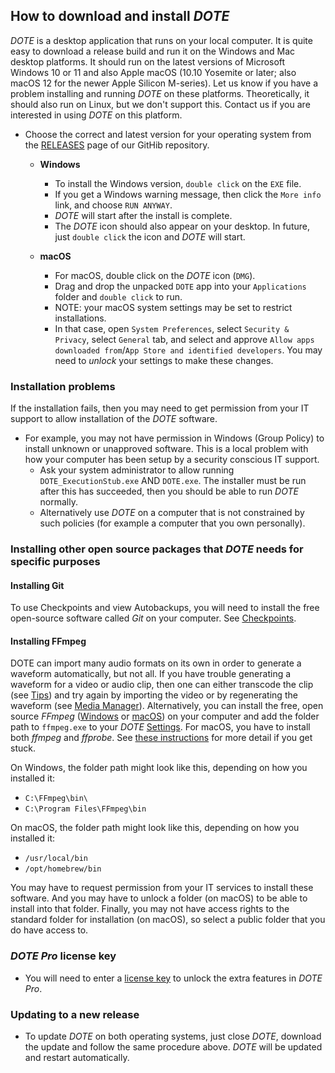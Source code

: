 ## How to download and install _DOTE_

_DOTE_ is a desktop application that runs on your local computer.
It is quite easy to download a release build and run it on the Windows and Mac desktop platforms.
It should run on the latest versions of Microsoft Windows 10 or 11 and also Apple macOS (10.10 Yosemite or later; also macOS 12 for the newer Apple Silicon M-series).
Let us know if you have a problem installing and running _DOTE_ on these platforms.
Theoretically, it should also run on Linux, but we don't support this.
Contact us if you are interested in using _DOTE_ on this platform.

- Choose the correct and latest version for your operating system from the [RELEASES](https://github.com/BigSoftVideo/DOTE/releases) page of our GitHib repository.

    - **Windows**
        - To install the Windows version, `double click` on the `EXE` file.
        - If you get a Windows warning message, then click the `More info` link, and choose `RUN ANYWAY`.
        - _DOTE_ will start after the install is complete.
        - The _DOTE_ icon should also appear on your desktop.
        In future, just `double click` the icon and _DOTE_ will start.

    - **macOS**
        - For macOS, double click on the _DOTE_ icon (`DMG`).
        - Drag and drop the unpacked `DOTE` app into your `Applications` folder and `double click` to run.
        - NOTE: your macOS system settings may be set to restrict installations.
        - In that case, open `System Preferences`, select `Security & Privacy`, select `General` tab, and select and approve `Allow apps downloaded from`/`App Store and identified developers`.
        You may need to _unlock_ your settings to make these changes.

### Installation problems <a id='problems'></a>

If the installation fails, then you may need to get permission from your IT support to allow installation of the _DOTE_ software.

- For example, you may not have permission in Windows (Group Policy) to install unknown or unapproved software.
This is a local problem with how your computer has been setup by a security conscious IT support.
    - Ask your system administrator to allow running `DOTE_ExecutionStub.exe` AND `DOTE.exe`.
    The installer must be run after this has succeeded, then you should be able to run _DOTE_ normally.
    - Alternatively use _DOTE_ on a computer that is not constrained by such policies (for example a computer that you own personally).

### Installing other open source packages that _DOTE_ needs for specific purposes

#### Installing Git <a id='git'></a>

To use Checkpoints and view Autobackups, you will need to install the free open-source software called _Git_ on your computer. See [Checkpoints](versioncontrol.md).

#### Installing FFmpeg <a id='ffmpeg'></a>

DOTE can import many audio formats on its own in order to generate a waveform automatically, but not all.
If you have trouble generating a waveform for a video or audio clip, then one can either transcode the clip (see [Tips](tips.md)) and try again by importing the video or by regenerating the waveform (see [Media Manager](media.md)).
Alternatively, you can install the free, open source _FFmpeg_ ([Windows](https://www.gyan.dev/ffmpeg/builds/ffmpeg-release-essentials.zip) or [macOS](https://evermeet.cx/ffmpeg/)) on your computer and add the folder path to `ffmpeg.exe` to your _DOTE_ [Settings](settings.md).
For macOS, you have to install both _ffmpeg_ and _ffprobe_. See [these instructions](https://bbc.github.io/bbcat-orchestration-docs/installation-mac-manual/) for more detail if you get stuck.

On Windows, the folder path might look like this, depending on how you installed it:
- `C:\FFmpeg\bin\`
- `C:\Program Files\FFmpeg\bin`

On macOS, the folder path might look like this, depending on how you installed it:

- `/usr/local/bin`
- `/opt/homebrew/bin`

You may have to request permission from your IT services to install these software.
And you may have to unlock a folder (on macOS) to be able to install into that folder.
Finally, you may not have access rights to the standard folder for installation (on macOS), so select a public folder that you do have access to.

### _DOTE Pro_ license key

- You will need to enter a [license key](pro.md) to unlock the extra features in _DOTE Pro_.

### Updating to a new release

- To update _DOTE_ on both operating systems, just close _DOTE_, download the update and follow the same procedure above.
_DOTE_ will be updated and restart automatically.
